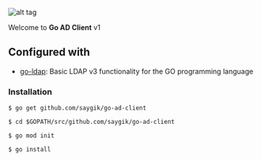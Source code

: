 ![alt tag](https://upload.wikimedia.org/wikipedia/commons/2/23/Golang.png)

Welcome to **Go AD Client** v1

## Configured with

- [go-ldap](github.com/go-ldap/ldap/v3): Basic LDAP v3 functionality for the GO programming language

### Installation

```
$ go get github.com/saygik/go-ad-client
```

```
$ cd $GOPATH/src/github.com/saygik/go-ad-client
```

```
$ go mod init
```

```
$ go install
```